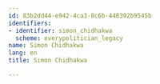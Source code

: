 ```yaml
---
id: 83b2dd44-e942-4ca3-8c6b-448392b9545b
identifiers:
- identifier: simon_chidhakwa
  scheme: everypolitician_legacy
name: Simon Chidhakwa
lang: en
title: Simon Chidhakwa

---
```

